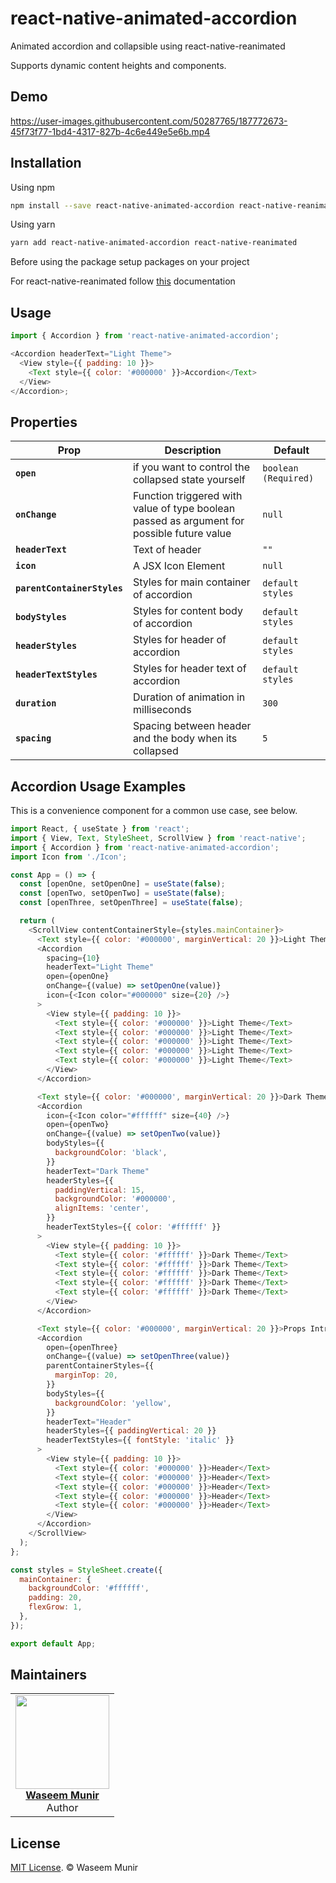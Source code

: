 # react-native-animated-accordion

Animated accordion and collapsible using react-native-reanimated

Supports dynamic content heights and components.

## Demo

https://user-images.githubusercontent.com/50287765/187772673-45f73f77-1bd4-4317-827b-4c6e449e5e6b.mp4

## Installation

Using npm

```bash
npm install --save react-native-animated-accordion react-native-reanimated
```

Using yarn

```bash
yarn add react-native-animated-accordion react-native-reanimated
```

Before using the package setup packages on your project

For react-native-reanimated follow [this](https://docs.swmansion.com/react-native-reanimated/docs/fundamentals/installation) documentation

## Usage

```js
import { Accordion } from 'react-native-animated-accordion';

<Accordion headerText="Light Theme">
  <View style={{ padding: 10 }}>
    <Text style={{ color: '#000000' }}>Accordion</Text>
  </View>
</Accordion>;
```

## Properties

| Prop                        | Description                                                                                | Default              |
| --------------------------- | ------------------------------------------------------------------------------------------ | -------------------- |
| **`open`**                  | if you want to control the collapsed state yourself                                        | `boolean (Required)` |
| **`onChange`**              | Function triggered with value of type boolean passed as argument for possible future value | `null`               |
| **`headerText`**            | Text of header                                                                             | `""`                 |
| **`icon`**                  | A JSX Icon Element                                                                         | `null`               |
| **`parentContainerStyles`** | Styles for main container of accordion                                                     | `default styles`     |
| **`bodyStyles`**            | Styles for content body of accordion                                                       | `default styles`     |
| **`headerStyles`**          | Styles for header of accordion                                                             | `default styles`     |
| **`headerTextStyles`**      | Styles for header text of accordion                                                        | `default styles`     |
| **`duration`**              | Duration of animation in milliseconds                                                      | `300`                |
| **`spacing`**               | Spacing between header and the body when its collapsed                                     | `5`                  |

## Accordion Usage Examples

This is a convenience component for a common use case, see below.

```js
import React, { useState } from 'react';
import { View, Text, StyleSheet, ScrollView } from 'react-native';
import { Accordion } from 'react-native-animated-accordion';
import Icon from './Icon';

const App = () => {
  const [openOne, setOpenOne] = useState(false);
  const [openTwo, setOpenTwo] = useState(false);
  const [openThree, setOpenThree] = useState(false);

  return (
    <ScrollView contentContainerStyle={styles.mainContainer}>
      <Text style={{ color: '#000000', marginVertical: 20 }}>Light Theme</Text>
      <Accordion
        spacing={10}
        headerText="Light Theme"
        open={openOne}
        onChange={(value) => setOpenOne(value)}
        icon={<Icon color="#000000" size={20} />}
      >
        <View style={{ padding: 10 }}>
          <Text style={{ color: '#000000' }}>Light Theme</Text>
          <Text style={{ color: '#000000' }}>Light Theme</Text>
          <Text style={{ color: '#000000' }}>Light Theme</Text>
          <Text style={{ color: '#000000' }}>Light Theme</Text>
          <Text style={{ color: '#000000' }}>Light Theme</Text>
        </View>
      </Accordion>

      <Text style={{ color: '#000000', marginVertical: 20 }}>Dark Theme</Text>
      <Accordion
        icon={<Icon color="#ffffff" size={40} />}
        open={openTwo}
        onChange={(value) => setOpenTwo(value)}
        bodyStyles={{
          backgroundColor: 'black',
        }}
        headerText="Dark Theme"
        headerStyles={{
          paddingVertical: 15,
          backgroundColor: '#000000',
          alignItems: 'center',
        }}
        headerTextStyles={{ color: '#ffffff' }}
      >
        <View style={{ padding: 10 }}>
          <Text style={{ color: '#ffffff' }}>Dark Theme</Text>
          <Text style={{ color: '#ffffff' }}>Dark Theme</Text>
          <Text style={{ color: '#ffffff' }}>Dark Theme</Text>
          <Text style={{ color: '#ffffff' }}>Dark Theme</Text>
          <Text style={{ color: '#ffffff' }}>Dark Theme</Text>
        </View>
      </Accordion>

      <Text style={{ color: '#000000', marginVertical: 20 }}>Props Intro</Text>
      <Accordion
        open={openThree}
        onChange={(value) => setOpenThree(value)}
        parentContainerStyles={{
          marginTop: 20,
        }}
        bodyStyles={{
          backgroundColor: 'yellow',
        }}
        headerText="Header"
        headerStyles={{ paddingVertical: 20 }}
        headerTextStyles={{ fontStyle: 'italic' }}
      >
        <View style={{ padding: 10 }}>
          <Text style={{ color: '#000000' }}>Header</Text>
          <Text style={{ color: '#000000' }}>Header</Text>
          <Text style={{ color: '#000000' }}>Header</Text>
          <Text style={{ color: '#000000' }}>Header</Text>
          <Text style={{ color: '#000000' }}>Header</Text>
        </View>
      </Accordion>
    </ScrollView>
  );
};

const styles = StyleSheet.create({
  mainContainer: {
    backgroundColor: '#ffffff',
    padding: 20,
    flexGrow: 1,
  },
});

export default App;
```

## Maintainers

<table>

  <tbody>
    <tr>
      <td align="center">
        <a href="https://github.com/waseem6409">
          <img width="150" height="150" src="https://avatars.githubusercontent.com/u/50287765?v=3&s=150">
          <br>
          <strong>Waseem Munir</strong>
        </a>
        <br>
        Author
      </td>
    </tr>
  <tbody>
</table>

## License

[MIT License](http://opensource.org/licenses/mit-license.html). © Waseem Munir
